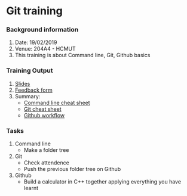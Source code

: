 # Git training

### Background information
1. Date: 19/02/2019
1. Venue: 204A4 - HCMUT
1. This training is about Command line, Git, Github basics

### Training Output
1. [Slides](https://docs.google.com/presentation/d/1ty7IH7IoLaKAfLkPaIU1yQXCcZ6UG-PGIatO18-uACY/edit?usp=sharing)
1. [Feedback form](https://goo.gl/forms/qzVaofYfusVvZexp1) 
1. Summary:
    * [Command line cheat sheet](https://bit.ly/2isLDn0)
    * [Git cheat sheet](https://bit.ly/1ZThI5I)
    * [Github workflow](https://guides.github.com/introduction/flow/)
    
### Tasks
1. Command line
    * Make a folder tree
1. Git
    * Check attendence
    * Push the previous folder tree on Github
1. Github
    * Build a calculator in C++ together applying everything you have learnt
